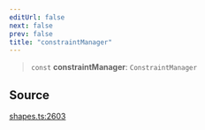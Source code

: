 ```yaml
---
editUrl: false
next: false
prev: false
title: "constraintManager"
---
```


> `const` **constraintManager**: `ConstraintManager`

## Source

[shapes.ts:2603](https://github.com/dgmjs/dgmjs/blob/main/packages/core/src/shapes.ts#L2603)
